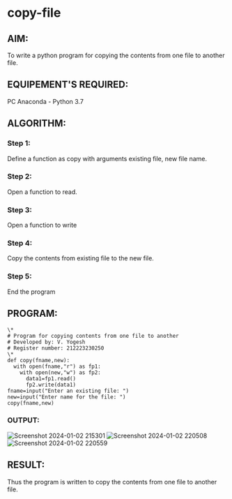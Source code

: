 # copy-file
## AIM:
To write a python program for copying the contents from one file to another file.
## EQUIPEMENT'S REQUIRED: 
PC
Anaconda - Python 3.7
## ALGORITHM: 
### Step 1:
Define a function as copy with arguments existing file, new file name.
### Step 2: 
Open a function to read. 
### Step 3: 
Open a function to write
### Step 4:  
Copy the contents from existing file to the new file.
### Step 5: 
End the program

## PROGRAM:
```
\*
# Program for copying contents from one file to another
# Developed by: V. Yogesh
# Register number: 212223230250
\*
def copy(fname,new):
  with open(fname,"r") as fp1:
    with open(new,"w") as fp2:
      data1=fp1.read()
      fp2.write(data1)
fname=input("Enter an existing file: ")
new=input("Enter name for the file: ")
copy(fname,new)
```
### OUTPUT:
![Screenshot 2024-01-02 215301](https://github.com/Yogesh-Yogi-1/copy-file/assets/148514598/bfbd5c8e-6d25-4dea-bd8b-89abdb8537bb)
![Screenshot 2024-01-02 220508](https://github.com/Yogesh-Yogi-1/copy-file/assets/148514598/373b4fff-9025-447b-9631-cb62c4c47319)
![Screenshot 2024-01-02 220559](https://github.com/Yogesh-Yogi-1/copy-file/assets/148514598/cd711f86-0e0e-43c0-a89f-d85310856aa7)


## RESULT:
Thus the program is written to copy the contents from one file to another file.
